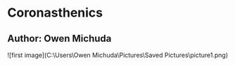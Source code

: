 # Coronasthenics
Author: Owen Michuda
---
![first image](C:\Users\Owen Michuda\Pictures\Saved Pictures\picture1.png)
